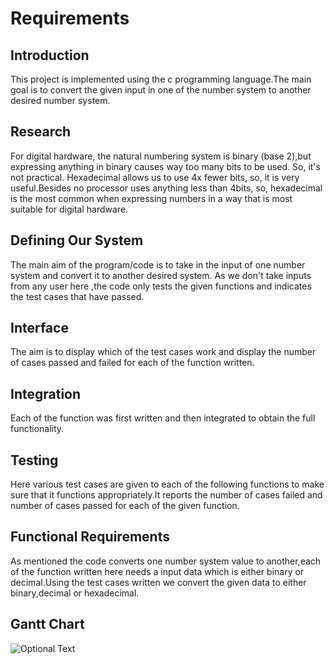 # Requirements
## Introduction
 This project is implemented using the c programming language.The main goal is to convert the given input in one of the number system to another desired number system.

## Research

For digital hardware, the natural numbering system is binary (base 2),but expressing anything in binary causes way too many bits to be used. So, it's not   practical.
Hexadecimal allows us to use 4x fewer bits, so, it is very useful.Besides no processor uses anything less than 4bits, so, hexadecimal is the most common when expressing numbers in a way that is most suitable for digital hardware.

## Defining Our System

The main aim of the program/code is to take in the input of one number system and convert it to another desired system. As we don't take inputs from any user here ,the code only tests the given functions and indicates the test cases that have passed.

## Interface
The aim is to display which of the test cases work and display the number of cases passed and failed for each of the function written.

## Integration
Each of the function was first written and then integrated to obtain the full functionality.

## Testing

Here various test cases are given to each of the following functions to make sure that it functions appropriately.It reports the number of cases failed and number of cases passed for each of the given function.

## Functional Requirements

As mentioned the code converts one number system value to another,each of the function written here needs a input data which is either binary or decimal.Using the test cases written we convert the given data to either binary,decimal or hexadecimal.

## Gantt Chart
![Optional Text](../Mini_project_303016/1_Requirements)
